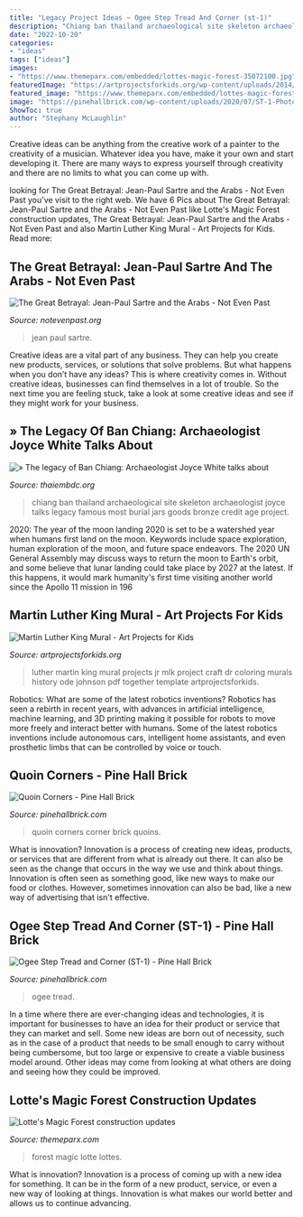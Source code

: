 ```yaml
---
title: "Legacy Project Ideas ~ Ogee Step Tread And Corner (st-1)"
description: "Chiang ban thailand archaeological site skeleton archaeologist joyce talks legacy famous most burial jars goods bronze credit age project"
date: "2022-10-20"
categories:
- "ideas"
tags: ["ideas"]
images:
- "https://www.themeparx.com/embedded/lottes-magic-forest-35072100.jpg"
featuredImage: "https://artprojectsforkids.org/wp-content/uploads/2014/03/Martin-Luther-King-748x554.jpg"
featured_image: "https://www.themeparx.com/embedded/lottes-magic-forest-35072100.jpg"
image: "https://pinehallbrick.com/wp-content/uploads/2020/07/ST-1-Photo-scaled-e1595429612165.jpg"
ShowToc: true
author: "Stephany McLaughlin"
---
```



Creative ideas can be anything from the creative work of a painter to the creativity of a musician. Whatever idea you have, make it your own and start developing it. There are many ways to express yourself through creativity and there are no limits to what you can come up with.

	

		
looking for The Great Betrayal: Jean-Paul Sartre and the Arabs - Not Even Past you've visit to the right web. We have 6 Pics about The Great Betrayal: Jean-Paul Sartre and the Arabs - Not Even Past like Lotte&#039;s Magic Forest construction updates, The Great Betrayal: Jean-Paul Sartre and the Arabs - Not Even Past and also Martin Luther King Mural - Art Projects for Kids. Read more:
		
    
## The Great Betrayal: Jean-Paul Sartre And The Arabs - Not Even Past

<img loading=lazy src="https://notevenpast.org/wp-content/uploads/2018/04/sartre1.jpg" onerror="this.onerror=null;this.src='https://tse2.mm.bing.net/th?id=OIP.pUD6LrBo0pZ8C-leM8g74gHaFk&amp;pid=15.1';" alt="The Great Betrayal: Jean-Paul Sartre and the Arabs - Not Even Past">

_Source: notevenpast.org_

>jean paul sartre. 

	

Creative ideas are a vital part of any business. They can help you create new products, services, or solutions that solve problems. But what happens when you don’t have any ideas? This is where creativity comes in. Without creative ideas, businesses can find themselves in a lot of trouble. So the next time you are feeling stuck, take a look at some creative ideas and see if they might work for your business.

    
## » The Legacy Of Ban Chiang: Archaeologist Joyce White Talks About

<img loading=lazy src="http://thaiembdc.org/wp-content/uploads/2016/04/BC5-skeleton-at-Ban-Chiang.jpg" onerror="this.onerror=null;this.src='https://tse2.mm.bing.net/th?id=OIP.cX0tX2xlADuOen8Ly_WI_gHaK-&amp;pid=15.1';" alt="» The legacy of Ban Chiang: Archaeologist Joyce White talks about">

_Source: thaiembdc.org_

>chiang ban thailand archaeological site skeleton archaeologist joyce talks legacy famous most burial jars goods bronze credit age project. 

	

2020: The year of the moon landing
2020 is set to be a watershed year when humans first land on the moon. Keywords include space exploration, human exploration of the moon, and future space endeavors. The 2020 UN General Assembly may discuss ways to return the moon to Earth's orbit, and some believe that lunar landing could take place by 2027 at the latest. If this happens, it would mark humanity's first time visiting another world since the Apollo 11 mission in 196
    
## Martin Luther King Mural - Art Projects For Kids

<img loading=lazy src="https://artprojectsforkids.org/wp-content/uploads/2014/03/Martin-Luther-King-748x554.jpg" onerror="this.onerror=null;this.src='https://tse4.mm.bing.net/th?id=OIP.x5wMyOx69upWKszFOFBA6wHaFf&amp;pid=15.1';" alt="Martin Luther King Mural - Art Projects for Kids">

_Source: artprojectsforkids.org_

>luther martin king mural projects jr mlk project craft dr coloring murals history ode johnson pdf together template artprojectsforkids. 

	

Robotics: What are some of the latest robotics inventions?
Robotics has seen a rebirth in recent years, with advances in artificial intelligence, machine learning, and 3D printing making it possible for robots to move more freely and interact better with humans. Some of the latest robotics inventions include autonomous cars, intelligent home assistants, and even prosthetic limbs that can be controlled by voice or touch.

    
## Quoin Corners - Pine Hall Brick

<img loading=lazy src="https://pinehallbrick.com/wp-content/uploads/2020/05/Qoin-corner-OYOST.jpg" onerror="this.onerror=null;this.src='https://tse1.mm.bing.net/th?id=OIP.a_3rj8t4OUWYrczViH1JJwHaLR&amp;pid=15.1';" alt="Quoin Corners - Pine Hall Brick">

_Source: pinehallbrick.com_

>quoin corners corner brick quoins. 

	

What is innovation?
Innovation is a process of creating new ideas, products, or services that are different from what is already out there. It can also be seen as the change that occurs in the way we use and think about things. Innovation is often seen as something good, like new ways to make our food or clothes. However, sometimes innovation can also be bad, like a new way of advertising that isn't effective.

    
## Ogee Step Tread And Corner (ST-1) - Pine Hall Brick

<img loading=lazy src="https://pinehallbrick.com/wp-content/uploads/2020/07/ST-1-Photo-scaled-e1595429612165.jpg" onerror="this.onerror=null;this.src='https://tse4.mm.bing.net/th?id=OIP.il9mtsz7mhuehNSvpPXeMAHaJ3&amp;pid=15.1';" alt="Ogee Step Tread and Corner (ST-1) - Pine Hall Brick">

_Source: pinehallbrick.com_

>ogee tread. 

	

In a time where there are ever-changing ideas and technologies, it is important for businesses to have an idea for their product or service that they can market and sell. Some new ideas are born out of necessity, such as in the case of a product that needs to be small enough to carry without being cumbersome, but too large or expensive to create a viable business model around. Other ideas may come from looking at what others are doing and seeing how they could be improved.

    
## Lotte&#039;s Magic Forest Construction Updates

<img loading=lazy src="https://www.themeparx.com/embedded/lottes-magic-forest-35072100.jpg" onerror="this.onerror=null;this.src='https://tse2.mm.bing.net/th?id=OIP.nmXDoYGYz89VOr7fpnuqBwHaEI&amp;pid=15.1';" alt="Lotte&#039;s Magic Forest construction updates">

_Source: themeparx.com_

>forest magic lotte lottes. 

	

What is innovation?
Innovation is a process of coming up with a new idea for something. It can be in the form of a new product, service, or even a new way of looking at things. Innovation is what makes our world better and allows us to continue advancing.

